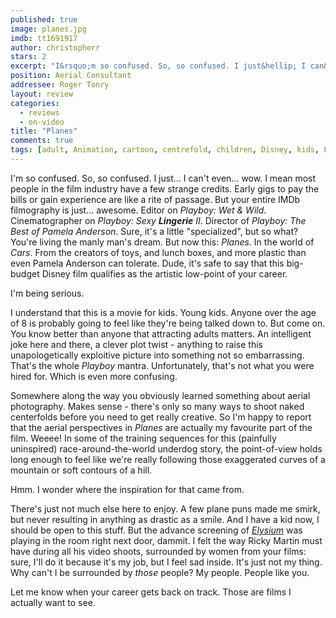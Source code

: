 ```yaml
---
published: true
image: planes.jpg
imdb: tt1691917
author: christopherr
stars: 2
excerpt: "I&rsquo;m so confused. So, so confused. I just&hellip; I can&rsquo;t even&hellip; wow. I mean most people in the film industry have a few strange credits. Early gigs to pay the bills or gain experience are like a rite of passage. But your entire IMDb filmography is just&hellip; awesome. Editor on <em>Playboy: Wet &amp; Wild</em>. Cinematographer on <em>Playboy: Sexy </em><em>Lingerie</em><em> II</em>. Director of <em>Playboy: The Best of Pamela Anderson</em>.&nbsp; Sure, it&rsquo;s a little &ldquo;specialized&rdquo;, but so what? You&rsquo;re living the manly man&rsquo;s dream. But now this: <em>Planes</em>. In the world of <em>Cars</em>. From the creators of toys, and lunch boxes, and more plastic than even Pamela Anderson can tolerate. Dude, it&rsquo;s safe to say that this big-budget Disney film qualifies as the artistic low-point of your career."
position: Aerial Consultant
addressee: Roger Tonry
layout: review
categories: 
  - reviews
  - on-video
title: "Planes"
comments: true
tags: [adult, Animation, cartoon, centrefold, children, Disney, kids, Letters, Planes, playboy, sidequel, spinoff, wet &amp; wild]
---
```

I'm so confused. So, so confused. I just… I can't even… wow. I mean most people in the film industry have a few strange credits. Early gigs to pay the bills or gain experience are like a rite of passage. But your entire IMDb filmography is just… awesome. Editor on _Playboy: Wet & Wild_. Cinematographer on _Playboy: Sexy __Lingerie__ II_. Director of _Playboy: The Best of Pamela Anderson_.  Sure, it's a little "specialized", but so what? You're living the manly man's dream. But now this: _Planes_. In the world of _Cars_. From the creators of toys, and lunch boxes, and more plastic than even Pamela Anderson can tolerate. Dude, it's safe to say that this big-budget Disney film qualifies as the artistic low-point of your career.

I'm being serious.

I understand that this is a movie for kids. Young kids. Anyone over the age of 8 is probably going to feel like they're being talked down to. But come on. You know better than anyone that attracting adults matters. An intelligent joke here and there, a clever plot twist - anything to raise this unapologetically exploitive picture into something not so embarrassing. That's the whole _Playboy_ mantra. Unfortunately, that's not what you were hired for. Which is even more confusing.

Somewhere along the way you obviously learned something about aerial photography. Makes sense - there's only so many ways to shoot naked centerfolds before you need to get really creative.  So I'm happy to report that the aerial perspectives in _Planes_ are actually my favourite part of the film. Weeee! In some of the training sequences for this (painfully uninspired) race-around-the-world underdog story, the point-of-view holds long enough to feel like we're really following those exaggerated curves of a mountain or soft contours of a hill.

Hmm. I wonder where the inspiration for that came from.

There's just not much else here to enjoy. A few plane puns made me smirk, but never resulting in anything as drastic as a smile. And I have a kid now, I should be open to this stuff. But the advance screening of _[Elysium][1]_ was playing in the room right next door, dammit. I felt the way Ricky Martin must have during all his video shoots, surrounded by women from your films: sure, I'll do it because it's my job, but I feel sad inside. It's just not my thing. Why can't I be surrounded by _those_ people? My people. People like you.

   [1]: /content/2013/8/9/elysium.html

Let me know when your career gets back on track. Those are films I actually want to see.